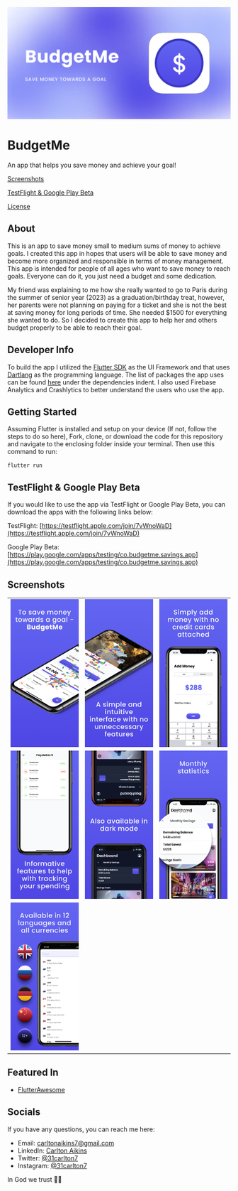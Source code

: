 <img src="https://github.com/31Carlton7/budgetme/blob/master/budgetme_mobileapp/assets/app_icons/main_visual.png"> </img>

# BudgetMe

An app that helps you save money and achieve your goal!

<!-- Put App Store and Google Play Store Stickers Here-->

[Screenshots](#screenshots)

[TestFlight & Google Play Beta](#testflight--google-play-beta)

[License](https://github.com/31Carlton7/budgetme/blob/master/LICENSE)

## About

This is an app to save money small to medium sums of money to achieve goals. I created this app in hopes that users will be able to save money and become more organized and responsible in terms of money management. This app is intended for people of all ages who want to save money to reach goals. Everyone can do it, you just need a budget and some dedication.

My friend was explaining to me how she really wanted to go to Paris during the summer of senior year (2023) as a graduation/birthday treat, however, her parents were not planning on paying for a ticket and she is not the best at saving money for long periods of time. She needed $1500 for everything she wanted to do. So I decided to create this app to help her and others budget properly to be able to reach their goal.

## Developer Info

To build the app I utilized the [Flutter SDK](https://flutter.dev) as the UI Framework and that uses [Dartlang](https://dart.dev) as the programming language. The list of packages the app uses can be found [here](https://github.com/31Carlton7/elisha/blob/master/pubspec.yaml) under the dependencies indent. I also used Firebase Analytics and Crashlytics to better understand the users who use the app.

## Getting Started

Assuming Flutter is installed and setup on your device (If not, follow the steps to do so here), Fork, clone, or download the code for this repository and navigate to the enclosing folder inside your terminal. Then use this command to run:

```
flutter run
```

## TestFlight & Google Play Beta

If you would like to use the app via TestFlight or Google Play Beta, you can download the apps with the following links below:

TestFlight: [https://testflight.apple.com/join/7vWnoWaD](https://testflight.apple.com/join/7vWnoWaD)

Google Play Beta: [https://play.google.com/apps/testing/co.budgetme.savings.app](https://play.google.com/apps/testing/co.budgetme.savings.app)

## Screenshots

<table>
  <tr>
    <td>
      <img width="250" src="https://github.com/31Carlton7/budgetme/blob/master/budgetme_mobileapp/assets/store_screenshots/1.png" />
    </td>
    <td>
      <img width="250" src="https://github.com/31Carlton7/budgetme/blob/master/budgetme_mobileapp/assets/store_screenshots/2.png" />
    </td>
    <td>
        <img width="250" src="https://github.com/31Carlton7/budgetme/blob/master/budgetme_mobileapp/assets/store_screenshots/3.png" />
    </td>
  </tr>

  <tr>
     <td>
       <img width="250" src="https://github.com/31Carlton7/budgetme/blob/master/budgetme_mobileapp/assets/store_screenshots/4.png" />
    </td>
    <td>
      <img width="250" src="https://github.com/31Carlton7/budgetme/blob/master/budgetme_mobileapp/assets/store_screenshots/5.png" />
    </td>
    <td>
      <img width="250" src="https://github.com/31Carlton7/budgetme/blob/master/budgetme_mobileapp/assets/store_screenshots/6.png" />
    </td>
  </tr>
  <tr>
     <td>
       <img width="250" src="https://github.com/31Carlton7/budgetme/blob/master/budgetme_mobileapp/assets/store_screenshots/7.png" />
    </td>
  </tr>
</table>

## Featured In

- [FlutterAwesome](https://flutterawesome.com/an-app-to-save-money-and-achieve-your-goal/)

## Socials

If you have any questions, you can reach me here:

- Email: carltonaikins7@gmail.com
- LinkedIn: [Carlton Aikins](https://www.linkedin.com/in/carlton-aikins-a34a14226)
- Twitter: [@31carlton7](https://www.twitter.com/31carlton7)
- Instagram: [@31carlton7](https://www.instagram.com/31carlton7/)

In God we trust 🙏🏾
